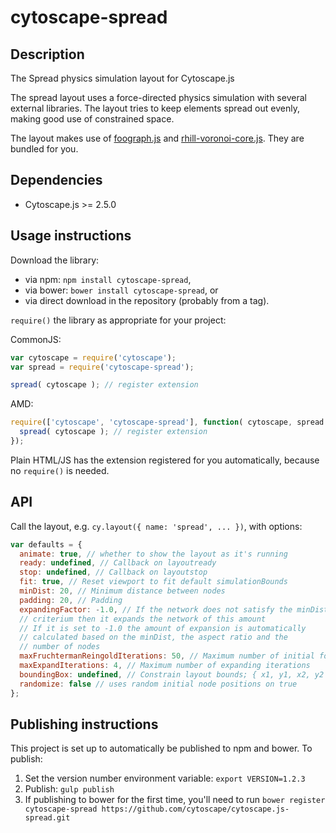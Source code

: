 cytoscape-spread
================================================================================


## Description

The Spread physics simulation layout for Cytoscape.js

The spread layout uses a force-directed physics simulation with several external libraries.  The layout tries to keep elements spread out evenly, making good use of constrained space.

The layout makes use of [foograph.js](https://code.google.com/p/foograph/) and [rhill-voronoi-core.js](https://github.com/gorhill/Javascript-Voronoi).  They are bundled for you.


## Dependencies

 * Cytoscape.js >= 2.5.0


## Usage instructions

Download the library:
 * via npm: `npm install cytoscape-spread`,
 * via bower: `bower install cytoscape-spread`, or
 * via direct download in the repository (probably from a tag).

`require()` the library as appropriate for your project:

CommonJS:
```js
var cytoscape = require('cytoscape');
var spread = require('cytoscape-spread');

spread( cytoscape ); // register extension
```

AMD:
```js
require(['cytoscape', 'cytoscape-spread'], function( cytoscape, spread ){
  spread( cytoscape ); // register extension
});
```

Plain HTML/JS has the extension registered for you automatically, because no `require()` is needed.


## API

Call the layout, e.g. `cy.layout({ name: 'spread', ... })`, with options:

```js
var defaults = {
  animate: true, // whether to show the layout as it's running
  ready: undefined, // Callback on layoutready
  stop: undefined, // Callback on layoutstop
  fit: true, // Reset viewport to fit default simulationBounds
  minDist: 20, // Minimum distance between nodes
  padding: 20, // Padding
  expandingFactor: -1.0, // If the network does not satisfy the minDist
  // criterium then it expands the network of this amount
  // If it is set to -1.0 the amount of expansion is automatically
  // calculated based on the minDist, the aspect ratio and the
  // number of nodes
  maxFruchtermanReingoldIterations: 50, // Maximum number of initial force-directed iterations
  maxExpandIterations: 4, // Maximum number of expanding iterations
  boundingBox: undefined, // Constrain layout bounds; { x1, y1, x2, y2 } or { x1, y1, w, h }
  randomize: false // uses random initial node positions on true
};
```


## Publishing instructions

This project is set up to automatically be published to npm and bower.  To publish:

1. Set the version number environment variable: `export VERSION=1.2.3`
1. Publish: `gulp publish`
1. If publishing to bower for the first time, you'll need to run `bower register cytoscape-spread https://github.com/cytoscape/cytoscape.js-spread.git`
